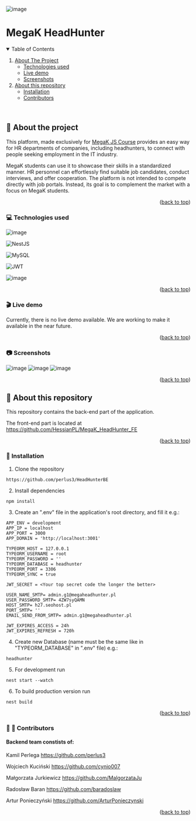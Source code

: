 ![image](https://user-images.githubusercontent.com/6266547/233438238-8aa2fa88-7638-4833-99da-cf4b2cc07873.png)
<a name="readme-top"></a>

# MegaK HeadHunter

<details open>
  <summary>Table of Contents</summary>
  <ol>
    <li>
      <a href="#about-the-project">About The Project</a>
      <ul>
        <li><a href="#technologies-used">Technologies used</a></li>
        <li><a href="#live-demo">Live demo</a></li>
        <li><a href="#screenshots">Screenshots</a></li>
      </ul>
    </li>
    <li>
      <a href="#about-this-repository">About this repository</a>
      <ul>
        <li><a href="#installation">Installation</a></li>
        <li><a href="#contributors">Contributors</a></li>
      </ul>
     </li>
  </ol>
</details>

</br>

## :speech_balloon: <span id="about-the-project">About the project</span>

This platform, made exclusively for [MegaK JS Course](http://megak.pl) provides an easy way for HR departments of companies, including headhunters, to connect with people seeking employment in the IT industry.

MegaK students can use it to showcase their skills in a standardized manner.
HR personnel can effortlessly find suitable job candidates, conduct interviews, and offer cooperation.
The platform is not intended to compete directly with job portals. Instead, its goal is to complement the market with a focus on MegaK students.

<p align="right">(<a href="#readme-top">back to top</a>)</p>

### :computer: <span id="technologies-used">Technologies used</span>

![image](https://img.shields.io/badge/TypeScript-007ACC?style=for-the-badge&logo=typescript&logoColor=white)

![NestJS](https://img.shields.io/badge/nestjs-%23E0234E.svg?style=for-the-badge&logo=nestjs&logoColor=white)

![MySQL](https://img.shields.io/badge/mysql-%2300f.svg?style=for-the-badge&logo=mysql&logoColor=white)

![JWT](https://img.shields.io/badge/JWT-black?style=for-the-badge&logo=JSON%20web%20tokens)

![image](https://img.shields.io/badge/Trello-0052CC?style=for-the-badge&logo=trello&logoColor=white)

<p align="right">(<a href="#readme-top">back to top</a>)</p>

### :clapper: <span id="live-demo">Live demo</span>

Currently, there is no live demo available. We are working to make it available in the near future.

<p align="right">(<a href="#readme-top">back to top</a>)</p>

### :camera: <span id="screenshots">Screenshots</span>

![image](https://user-images.githubusercontent.com/6266547/233413077-0388a0db-ace3-4b3f-a2e5-57b359a71eed.png)
![image](https://user-images.githubusercontent.com/6266547/233413248-2f2b60b9-4f95-4c64-b69c-25421a5ad006.png)
![image](https://user-images.githubusercontent.com/6266547/233413414-391375d5-c305-4cd4-bd73-df015ff254cc.png)

<p align="right">(<a href="#readme-top">back to top</a>)</p>

## :book: <span id="about-this-repository">About this repository</span>

This repository contains the back-end part of the application.

The front-end part is located at https://github.com/HessianPL/MegaK_HeadHunter_FE

<p align="right">(<a href="#readme-top">back to top</a>)</p>

### :hammer: <span id="installation">Installation</span>

1. Clone the repository

```
https://github.com/perlus3/HeadHunterBE
```

2. Install dependencies

```
npm install
```

3. Create an ".env" file in the application's root directory, and fill it e.g.:

```
APP_ENV = development
APP_IP = localhost
APP_PORT = 3000
APP_DOMAIN = 'http://localhost:3001'

TYPEORM_HOST = 127.0.0.1
TYPEORM_USERNAME = root
TYPEORM_PASSWORD = ''
TYPEORM_DATABASE = headhunter
TYPEORM_PORT = 3306
TYPEORM_SYNC = true

JWT_SECRET = <Your top secret code the longer the better>

USER_NAME_SMTP= admin.g1@megaheadhunter.pl
USER_PASSWORD_SMTP= 4ZW7syQAMN
HOST_SMTP= h27.seohost.pl
PORT_SMTP= ''
EMAIL_SEND_FROM_SMTP= admin.g1@megaheadhunter.pl

JWT_EXPIRES_ACCESS = 24h
JWT_EXPIRES_REFRESH = 720h
```

4. Create new Database (name must be the same like in "TYPEORM_DATABASE" in ".env" file) e.g.:

```
headhunter
```

5. For development run

```
nest start --watch
```

6. To build production version run

```
nest build
```

<p align="right">(<a href="#readme-top">back to top</a>)</p>

### :womans_hat: :tophat: <span id="contributors">Contributors</span>

#### Backend team constists of:

Kamil Perlega https://github.com/perlus3

Wojciech Kuciński https://github.com/cynio007

Małgorzata Jurkiewicz https://github.com/MalgorzataJu

Radosław Baran https://github.com/baradoslaw

Artur Ponieczyński https://github.com/ArturPonieczynski

<p align="right">(<a href="#readme-top">back to top</a>)</p>
